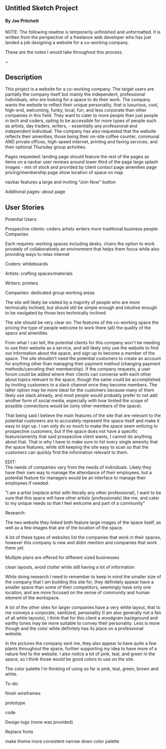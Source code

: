 ## Untitled Sketch Project
#### By Joe Pritchett

NOTE: The following readme is temporarily unfinished and unformatted. It is written from the perspective of a freelance web developer who has just landed a job designing a website for a co-working company.

These are the notes I would take throughout this process.

~

## Description

This project is a website for a co-working company. The target users are partially the company itself but mainly the independent, professional individuals, who are looking for a space to do their work. The company wants the website to reflect their unique personality, that is luxurious, cool, high-end, welcoming, funky, local, fun, and less corporate than other companies in this field. They want to cater to more people than just people in tech and coders, opting to be accessible for more types of people such as artists, day traders, writers, - essentially any professional and independent individual. The company has also requested that the website reflects their amenities, those being their on-site coffee counter, communal AND private offices, high-speed internet, printing and faxing services, and their optional Thursday group activities.

Pages requested:
  landing page
    should feature the rest of the pages as items on a navbar
    user reviews around lower third of the page
    large splash images - mix of stock and provided by client
  contact page
  amenities page
  pricing/membership page
    show location of space on map

  navbar features a large and inviting "Join Now" button

Additional pages:
  about page

## User Stories

Potential Users:

  Prospective clients:
    coders
    artists
    writers
    more traditional business people
    Companies

  Each requires:
    working spaces including desks, chairs
    the option to work privately of collaboratively
    an environment that helps them focus while also providing ways to relax
    internet

  Coders:
    whiteboards

  Artists:
    crafting spaces/materials

  Writers:
    printers

  Companies:
    dedicated group working areas

The site will likely be visited by a majority of people who are more technically inclined, but should still be simple enough and intuitive enough to be navigated by those less technically inclined.

The site should be very clear on:
  The features of the co-working space
  the pricing
  the type of people welcome to work there (all)
  the quality of the space and amenities

From what I can tell, the potential clients for this company won't be needing to use their website as a service, and will likely only use the website to find out information about the space, and sign up to become a member of the space. The site shouldn't need the potential customers to create an account for anything other than managing their payment method (changing payment methods/canceling their membership). If the company requests, a user forum could be added where their clients can converse with each other about topics relevant to the space, though the same could be accomplished by inviting customers to a slack channel once they become members. The latter option may be more ideal for the customers because many of them likely use slack already, and most people would probably prefer to not add another form of social media, especially with how limited the scope of possible connections would be (only other members of the space).

That being said I believe the main features of the site that are relevant to the potential customers are to accurately represent the space itself and make it easy to sign up. I can only do so much to make the space seem enticing to prospective customers, but if the space does not have a specific feature/amenity that said prospective client wants, I cannot do anything about that. That is why I have to make sure to list every single amenity that the space features, while still keeping the site easy to scan so that the customers can quickly find the information relevant to them.


EDIT:   
  The needs of companies vary from the needs of individuals. Likely they have their own way to manage the attendance of their employees, but a potential feature for managers would be an interface to manage their employees if needed.



"I am a artist (replace artist with literally any other professional), I want to be sure that this space will have other artists (professionals) like me, and cater to my unique needs so that I feel welcome and part of a community"


Research:

  The two website they linked both feature large images of the space itself, as well as a few images that are of the location of the space.

  A lot of these types of websites list the companies that work in their spaces, however this company is new and didnt mention and companies that work there yet.

  Multiple plans are offered for different sized businesses

  clean layouts, avoid clutter while still having a lot of information

  While doing research I need to remember to keep in mind the smaller size of the company that I am building this site for, they definitely appear have a smaller space than some of their competitors, seemingly have only one location, and are more focused on the sense of community and human element of the workspace.

  A lot of the other sites for larger companies have a very white layout, that to me conveys a corporate, sanitized, personality (I am also generally not a fan of all white layouts), I think that for this client a woodgrain background and earthy tones may be more suitable to convey their personality. Less is more though and the color white definitely has its place on a professional website.

  In the pictures the company sent me, they also appear to have quite a few plants throughout the space, further supporting my idea to have more of a nature feel to the website. I also notice a lot of pink, teal, and green in the space, so I think those would be good colors to use on the site.

  The color palette I'm thinking of using so far is pink, teal, green, brown and white.


To-do:

  finish wireframes

  prototype

  code

  Design logo (none was provided)

  Replace fonts

  make theme more consistent
    narrow down color palette
